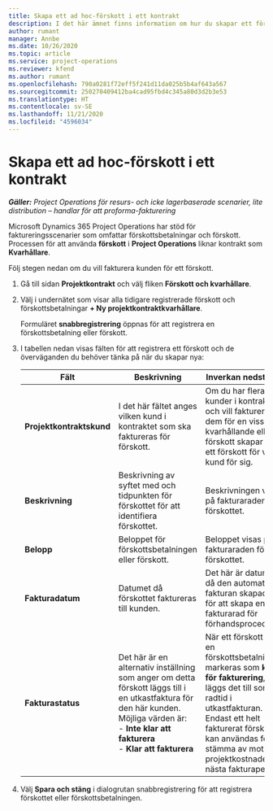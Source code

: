 ```yaml
---
title: Skapa ett ad hoc-förskott i ett kontrakt
description: I det här ämnet finns information om hur du skapar ett förskott på ett kontrakt efter behov.
author: rumant
manager: Annbe
ms.date: 10/26/2020
ms.topic: article
ms.service: project-operations
ms.reviewer: kfend
ms.author: rumant
ms.openlocfilehash: 790a0281f72eff5f241d11da025b5b4af643a567
ms.sourcegitcommit: 250270409412ba4cad95fbd4c345a80d3d2b3e53
ms.translationtype: HT
ms.contentlocale: sv-SE
ms.lasthandoff: 11/21/2020
ms.locfileid: "4596034"
---
```

# <a name="creating-an-ad-hoc-advance-on-a-contract"></a>Skapa ett ad hoc-förskott i ett kontrakt

_**Gäller:** Project Operations för resurs- och icke lagerbaserade scenarier, lite distribution – handlar för att proforma-fakturering_

Microsoft Dynamics 365 Project Operations har stöd för faktureringsscenarier som omfattar förskottsbetalningar och förskott. Processen för att använda **förskott** i **Project Operations** liknar kontrakt som **Kvarhållare**. 

Följ stegen nedan om du vill fakturera kunden för ett förskott.

1. Gå till sidan **Projektkontrakt** och välj fliken **Förskott och kvarhållare**.
2. Välj i undernätet som visar alla tidigare registrerade förskott och förskottsbetalningar **+ Ny projektkontraktkvarhållare**. 

    Formuläret **snabbregistrering** öppnas för att registrera en förskottsbetalning eller förskott.
    
3. I tabellen nedan visas fälten för att registrera ett förskott och de överväganden du behöver tänka på när du skapar nya:

    | Fält | Beskrivning | Inverkan nedströms |
    | --- | --- | --- |
    | **Projektkontraktskund** | I det här fältet anges vilken kund i kontraktet som ska faktureras för förskott. | Om du har flera kunder i kontraktet och vill fakturera dem för en viss kvarhållande eller förskott skapar du ett förskott för varje kund för sig. |
    | **Beskrivning** | Beskrivning av syftet med och tidpunkten för förskottet för att identifiera förskottet. | Beskrivningen visas på fakturaraden för förskottet. |
    | **Belopp** | Beloppet för förskottsbetalningen eller förskott. | Beloppet visas på fakturaraden för förskottet. |
    | **Fakturadatum** | Datumet då förskottet faktureras till kunden. | Det här är datumet då den automatiska fakturan skapades för att skapa en fakturarad för förhandsproceduren. |
    | **Fakturastatus** | Det här är en alternativ inställning som anger om detta förskott läggs till i en utkastfaktura för den här kunden. Möjliga värden är:</br>- **Inte klar att fakturera**</br>- **Klar att fakturera** | När ett förskott eller en förskottsbetalningen markeras som **klar för fakturering**, läggs det till som en radtid i utkastfakturan. Endast ett helt fakturerat förskott kan användas för att stämma av mot projektkostnader för nästa fakturaperiod. |

4. Välj **Spara och stäng** i dialogrutan snabbregistrering för att registrera förskottet eller förskottsbetalningen.
